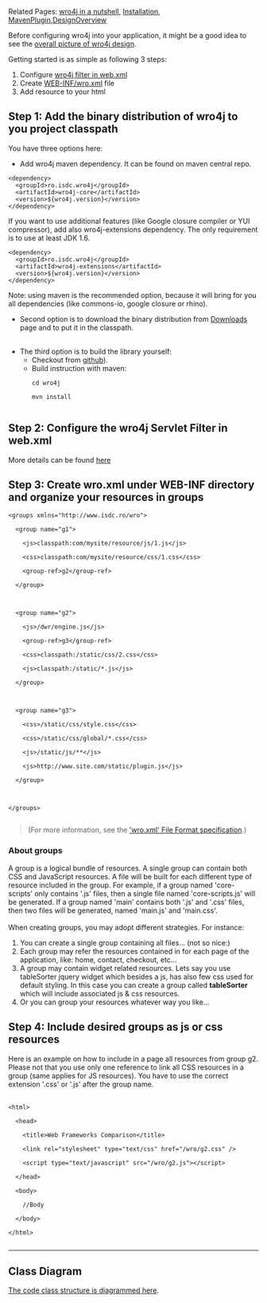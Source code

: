 Related Pages: [wro4j in a nutshell](http://alexo.github.com/wro4j), [Installation](Installation.md), [MavenPlugin](MavenPlugin.md),[DesignOverview](DesignOverview.md)

Before configuring wro4j into your application, it might be a good idea to see the [overall picture of wro4j design](DesignOverview.md).


Getting started is as simple as following 3 steps:
  1. Configure [wro4j filter in web.xml](Installation.md)
  1. Create [WEB-INF/wro.xml](WroFileFormat.md) file
  1. Add resource to your html


## Step 1: Add the binary distribution of wro4j to you project classpath ##

You have three options here:
  * Add wro4j maven dependency. It can be found on maven central repo.
```
<dependency>
  <groupId>ro.isdc.wro4j</groupId>
  <artifactId>wro4j-core</artifactId>
  <version>${wro4j.version}</version>
</dependency>
```

If you want to use additional features (like Google closure compiler or YUI compressor), add also wro4j-extensions dependency. The only requirement is to use at least JDK 1.6.
```
<dependency>
  <groupId>ro.isdc.wro4j</groupId>
  <artifactId>wro4j-extensions</artifactId>
  <version>${wro4j.version}</version>
</dependency>
```

Note: using maven is the recommended option, because it will bring for you all dependencies (like commons-io, google closure or rhino).

  * Second option is to download the binary distribution from [Downloads](http://code.google.com/p/wro4j/downloads/list) page and to put it in the classpath. <br><br>
<ul><li>The third option is to build the library yourself:<br>
<ul><li>Checkout from <a href='https://github.com/alexo/wro4j'>github</a>).<br>
</li><li>Build instruction with maven:<br>
<pre><code>cd wro4j<br>
mvn install<br>
</code></pre></li></ul></li></ul>


<h2>Step 2: Configure the wro4j Servlet Filter in web.xml</h2>
More details can be found <a href='Installation.md'>here</a>

<h2>Step 3: Create wro.xml under WEB-INF directory and organize your resources in groups</h2>

<pre><code>&lt;groups xmlns="http://www.isdc.ro/wro"&gt;<br>
  &lt;group name="g1"&gt;<br>
    &lt;js&gt;classpath:com/mysite/resource/js/1.js&lt;/js&gt;<br>
    &lt;css&gt;classpath:com/mysite/resource/css/1.css&lt;/css&gt;<br>
    &lt;group-ref&gt;g2&lt;/group-ref&gt;<br>
  &lt;/group&gt;<br>
<br>
  &lt;group name="g2"&gt;<br>
    &lt;js&gt;/dwr/engine.js&lt;/js&gt;<br>
    &lt;group-ref&gt;g3&lt;/group-ref&gt;<br>
    &lt;css&gt;classpath:/static/css/2.css&lt;/css&gt;<br>
    &lt;js&gt;classpath:/static/*.js&lt;/js&gt;<br>
  &lt;/group&gt;<br>
<br>
  &lt;group name="g3"&gt;<br>
    &lt;css&gt;/static/css/style.css&lt;/css&gt;<br>
    &lt;css&gt;/static/css/global/*.css&lt;/css&gt;<br>
    &lt;js&gt;/static/js/**&lt;/js&gt;<br>
    &lt;js&gt;http://www.site.com/static/plugin.js&lt;/js&gt;<br>
  &lt;/group&gt;<br>
<br>
&lt;/groups&gt;<br>
</code></pre>

<blockquote>(For more information, see the <a href='WroFileFormat.md'>'wro.xml' File Format specification</a>.)</blockquote>

<h3>About groups</h3>
A group is a logical bundle of resources. A single group can contain both CSS and JavaScript resources.  A file will be built for each different type of resource included in the group. For example, if a group named 'core-scripts' only contains '.js' files, then a single file named 'core-scripts.js' will be generated.  If a group named 'main' contains both '.js' and '.css' files, then two files will be generated, named 'main.js' and 'main.css'.<br>
<br>
When creating groups, you may adopt different strategies. For instance:<br>
<ol><li>You can create a single group containing all files... (not so nice:)<br>
</li><li>Each group may refer the resources contained in for each page of the application, like: home, contact, checkout, etc...<br>
</li><li>A group may contain widget related resources. Lets say you use tableSorter jquery widget which besides a js, has also few css used for default styling. In this case you can create a group called <b>tableSorter</b> which will include associated js & css resources.<br>
</li><li>Or you can group your resources whatever way you like...</li></ol>

<h2>Step 4: Include desired groups as js or css resources</h2>

Here is an example on how to include in a page all resources from group g2. Please not that you use only one reference to link all CSS resources in a group (same applies for JS resources). You have to use the correct extension '.css' or '.js' after the group name.<br>
<br>
<pre><code>&lt;html&gt;<br>
  &lt;head&gt;<br>
    &lt;title&gt;Web Frameworks Comparison&lt;/title&gt;<br>
    &lt;link rel="stylesheet" type="text/css" href="/wro/g2.css" /&gt;<br>
    &lt;script type="text/javascript" src="/wro/g2.js"&gt;&lt;/script&gt;<br>
  &lt;/head&gt;<br>
  &lt;body&gt;<br>
    //Body<br>
  &lt;/body&gt;<br>
&lt;/html&gt;<br>
</code></pre>

<hr />

<h2>Class Diagram</h2>

<a href='http://wro4j.googlecode.com/svn/wiki/ClassDiagram.jpg'>The code class structure is diagrammed here</a>.